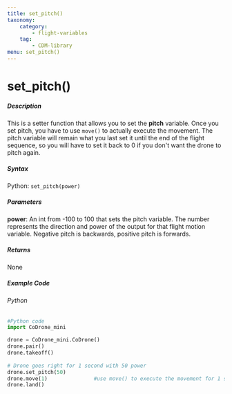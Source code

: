 ```yaml
---
title: set_pitch()
taxonomy:
    category:
        - flight-variables
    tag:
        - CDM-library
menu: set_pitch()
---
```


# set_pitch()

##### Description

This is a setter function that allows you to set the **pitch** variable. Once you set pitch, you have to use ```move()``` to actually execute the movement. The pitch variable will remain what you last set it until the end of the flight sequence, so you will have to set it back to 0 if you don't want the drone to pitch again.

##### Syntax
Python: ```set_pitch(power)```

##### Parameters

**power**: An int from -100 to 100 that sets the pitch variable.  The number represents the direction and power of the output for that flight motion variable. Negative pitch is backwards, positive pitch is forwards.

##### Returns

None

##### Example Code
###### Python
```python
#Python code
import CoDrone_mini

drone = CoDrone_mini.CoDrone()
drone.pair()
drone.takeoff()
	
# Drone goes right for 1 second with 50 power
drone.set_pitch(50)
drone.move(1)				#use move() to execute the movement for 1 second
drone.land()
```
